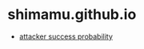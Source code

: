 # shimamu.github.io

- [attacker success probability](https://shimamu.github.io/attacker-success-probability/)

